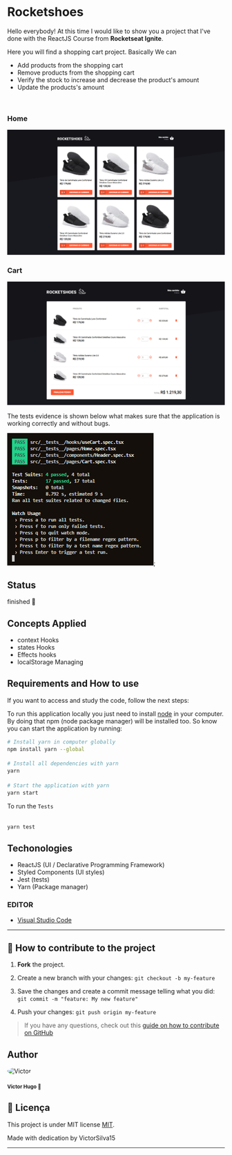 # Rocketshoes

Hello everybody! At this time I would like to show you a project that I've done with the ReactJS Course from **Rocketseat Ignite**.

Here you will find a shopping cart project. Basically We can

- Add products from the shopping cart
- Remove products from the shopping cart
- Verify the stock to increase and decrease the product's amount
- Update the products's amount

<br/>

### Home

![Home](./.github/Home.png)

### Cart

![Cart](./.github/Cart.png)

The tests evidence is shown below what makes sure that the application is working correctly and without bugs.

![Cart](./.github/Tests.png);

## Status

finished 🚀

## Concepts Applied

- context Hooks
- states Hooks
- Effects hooks
- localStorage Managing

## Requirements and How to use

If you want to access and study the code, follow the next steps:

To run this application locally you just need to install [node](https://nodejs.org/en/) in your computer. By doing that npm (node package manager) will be installed too. So know you can start the application by running:

```bash
# Install yarn in computer globally
npm install yarn --global

# Install all dependencies with yarn
yarn

# Start the application with yarn
yarn start

```

To run the `Tests`

```bash

yarn test

```

## Techonologies

- ReactJS (UI / Declarative Programming Framework)
- Styled Components (UI styles)
- Jest (tests)
- Yarn (Package manager)

### EDITOR

- [Visual Studio Code](https://code.visualstudio.com/)

---

## 💪 How to contribute to the project

1. **Fork** the project.

2. Create a new branch with your changes: `git checkout -b my-feature`

3. Save the changes and create a commit message telling what you did: `git commit -m "feature: My new feature"`

4. Push your changes: `git push origin my-feature`

> If you have any questions, check out this [guide on how to contribute on GitHub](./CONTRIBUTING.md)

## Author

<div>
<img style="border-radius:50%" height="auto" width="100px;" src="https://avatars.githubusercontent.com/u/70340221?v=4"    alt="Victor"/>

<sub><b>Victor Hugo 🚀</b></sub>

## 📝 Licença

This project is under MIT license [MIT](./LICENSE).

Made with dedication by VictorSilva15

---
